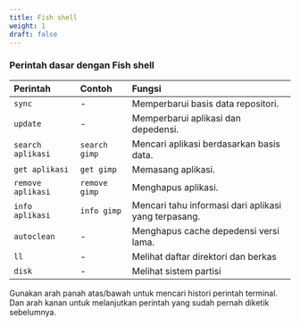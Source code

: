 ```yaml
---
title: Fish shell
weight: 1
draft: false
---
```


### Perintah dasar dengan Fish shell

Perintah            | Contoh          |Fungsi
 :---               | :---            | :---
`sync`              | -               | Memperbarui basis data repositori.
`update`            | -               | Memperbarui aplikasi dan depedensi.
`search aplikasi`   | `search gimp`   | Mencari aplikasi berdasarkan basis data.
`get aplikasi`      | `get gimp`      | Memasang aplikasi.
`remove aplikasi`   | `remove gimp`   | Menghapus aplikasi.
`info aplikasi`     | `info gimp`     | Mencari tahu informasi dari aplikasi yang terpasang.
`autoclean`         | -               | Menghapus cache depedensi versi lama.
`ll`                | -               | Melihat daftar direktori dan berkas
`disk`              | -               | Melihat sistem partisi


Gunakan arah panah atas/bawah untuk mencari histori perintah terminal. Dan arah kanan untuk melanjutkan perintah yang sudah pernah diketik sebelumnya.
